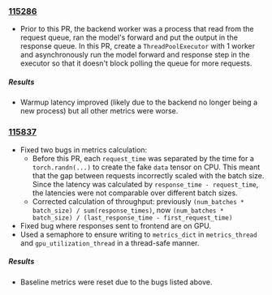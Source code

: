 ### [115286](https://github.com/pytorch/pytorch/pull/115286)
* Prior to this PR, the backend worker was a process that read from the request queue, ran the model's forward and put the output in the response queue. In this PR, create a `ThreadPoolExecutor` with 1 worker and asynchronously run the model forward and response step in the executor so that it doesn't block polling the queue for more requests.

##### Results
* Warmup latency improved (likely due to the backend no longer being a new process) but all other metrics were worse.


### [115837](https://github.com/pytorch/pytorch/pull/115837)
* Fixed two bugs in metrics calculation:
    * Before this PR, each `request_time` was separated by the time for a `torch.randn(...)` to create the fake `data` tensor on CPU. This meant that the gap between requests incorrectly scaled with the batch size. Since the latency was calculated by `response_time - request_time`, the latencies were not comparable over different batch sizes.
    * Corrected calculation of throughput: previously `(num_batches * batch_size) / sum(response_times)`, now `(num_batches * batch_size) / (last_response_time - first_request_time)`
* Fixed bug where responses sent to frontend are on GPU.
* Used a semaphore to ensure writing to `metrics_dict` in `metrics_thread` and `gpu_utilization_thread` in a thread-safe manner.

##### Results
* Baseline metrics were reset due to the bugs listed above.

